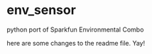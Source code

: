 # env_sensor
python port of Sparkfun Environmental Combo


here are some changes to the readme file. Yay!
